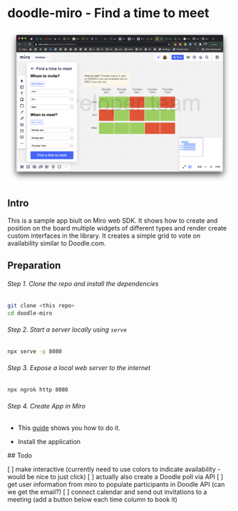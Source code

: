 # doodle-miro - Find a time to meet

![Alt text](images/findatimetomeet.png?raw=true "Find a time to meet")

## Intro

This is a sample app biult on Miro web SDK. It shows how to create and position on the board multiple widgets of different types and render create custom interfaces in the library. It creates a simple 
grid to vote on availability similar to Doodle.com.


## Preparation

###### Step 1. Clone the repo and install the dependencies

```bash
git clone <this repo>
cd doodle-miro
```

###### Step 2. Start a server locally using `serve`

```bash
npx serve -p 8080
```

###### Step 3. Expose a local web server to the internet

```bash
npx ngrok http 8080
```

###### Step 4. Create App in Miro

- This [guide](https://developers.miro.com/docs/getting-started) shows you how to do it.

- Install the application


## Todo

[ ] make interactive (currently need to use colors to indicate availability - would be nice to just click)
[ ] actually also create a Doodle poll via API
[ ] get user information from miro to populate participants in Doodle API (can we get the email?)
[ ] connect calendar and send out invitations to a meeting (add a button below each time column to book it)